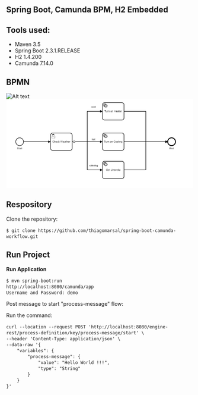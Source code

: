 Spring Boot, Camunda BPM, H2 Embedded
---------------------------------------------------

Tools used:
-----------

* Maven 3.5
* Spring Boot 2.3.1.RELEASE
* H2 1.4.200
* Camunda 7.14.0

BPMN
-

![Alt text](./src/main/resources/process-message.png?raw=true "Service Task Workflow")
![Alt text](./src/main/resources/check-weather.png?raw=true "User Task Workflow")


Respository
---------

Clone the repository:

    $ git clone https://github.com/thiagomarsal/spring-boot-camunda-workflow.git

Run Project
-----------

**Run Application**

    $ mvn spring-boot:run
    http://localhost:8080/camunda/app
    Username and Password: demo

Post message to start "process-message" flow:

Run the command:

```
curl --location --request POST 'http://localhost:8080/engine-rest/process-definition/key/process-message/start' \
--header 'Content-Type: application/json' \
--data-raw '{
    "variables": {
        "process-message": {
            "value": "Hello World !!!",
            "type": "String"
        }
    }
}'
```
